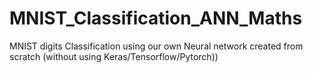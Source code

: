 # MNIST_Classification_ANN_Maths
MNIST digits Classification using our own Neural network created from scratch (without using Keras/Tensorflow/Pytorch)) 
